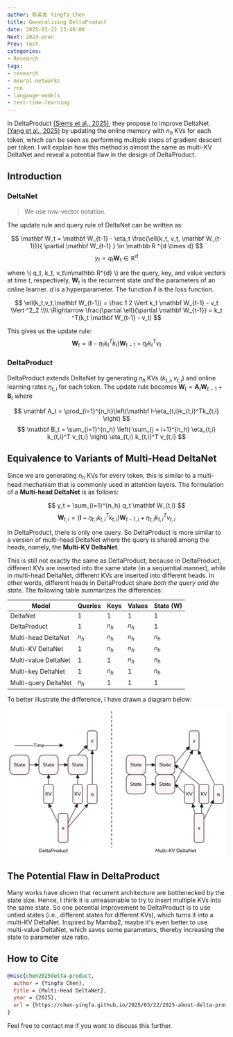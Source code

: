 ```yaml
---
author: 陈英发 Yingfa Chen
title: Generalizing DeltaProduct
date: 2025-03-22 23:40:08
Next: 2024-eren
Prev: test
categories:
- Research
tags:
- research
- neural-networks
- rnn
- langauge-models
- test-time-learning
---
```


<script type="text/javascript" id="MathJax-script" async
  src="https://cdn.jsdelivr.net/npm/mathjax@3/es5/tex-mml-chtml.js">
</script>

In DeltaProduct [(Siems et al., 2025)](https://arxiv.org/pdf/2502.10297), they propose to improve DeltaNet [(Yang et al., 2025)](https://arxiv.org/pdf/2412.06464) by updating the online memory with $n_h$ KVs for each token, which can be seen as performing multiple steps of gradient descent per token. I will explain how this method is almost the same as multi-KV DeltaNet and reveal a potential flaw in the design of DeltaProduct.


<!-- more -->

## Introduction

### DeltaNet

> We use row-vector notation.

The update rule and query rule of DeltaNet can be written as:

$$
\mathbf W_t = \mathbf W_{t-1} - \eta_t \frac{\ell(k_t, v_t, \mathbf W_{t-1})}{ \partial \mathbf W_{t-1} } \in \mathbb R ^{d \times d}
$$
$$
y_t = q_t \mathbf W_t \in \mathbb R ^d
$$

where \\( q_t, k_t, v_t\in\mathbb R^{d} \\) are the query, key, and value vectors at time $t$, respectively, $\mathbf W_t$ is the recurrent state *and* the parameters of an online learner. $d$ is a hyperparameter. The function $\ell$ is the loss function.

$$
\ell(k_t,v_t,\mathbf W_{t-1}) = \frac 1 2 \Vert k_t \mathbf W_{t-1} - v_t \Vert ^2_2 \\\\
\Rightarrow \frac{\partial \ell}{\partial \mathbf W_{t-1}} = k_t ^T(k_t \mathbf W_{t-1} - v_t)
$$

This gives us the update rule:
$$
\mathbf W_t = (\mathbf I - \eta_t k_t^Tk_t)\mathbf W_{t-1} + \eta_t k_t ^T v_t
$$

### DeltaProduct

DeltaProduct extends DeltaNet by generating $n_h$ KVs $(k_{t,i}, v_{t,i})$ and online learning rates $\eta_{t,i}$ for each token. The update rule becomes $\mathbf W_t = \mathbf A_t \mathbf W_{t-1} + \mathbf B_t$ where

$$
\mathbf A_t = \prod_{i=1}^{n_h}\left(\mathbf I-\eta_{t,i}k_{t,i}^Tk_{t,i} \right) 
$$
$$
\mathbf B_t = \sum_{i=1}^{n_h} \left( \sum_{j = i+1}^{n_h} \eta_{t,i} k_{t,i}^T v_{t,i} \right) \eta_{t,i} k_{t,i}^T v_{t,i}
$$

## Equivalence to Variants of Multi-Head DeltaNet

Since we are generating $n_h$ KVs for every token, this is similar to a multi-head mechanism that is commonly used in attention layers. The formulation of a **Multi-head DeltaNet** is as follows:

$$
y_t = \sum_{i=1}^{n_h} q_t \mathbf W_{t,i}
$$
$$
\mathbf W_{t,i} = (\mathbf I-\eta_{t,i} k_{t,i}^Tk_{t,i})\mathbf W_{t-1,i} + \eta_{t,i} k_{t,i} ^T v_{t,i}
$$

In DeltaProduct, there is only one query. So DeltaProduct is more similar to a version of multi-head DeltaNet where the query is shared among the heads, namely, the **Multi-KV DeltaNet**.

This is still not exactly the same as DeltaProduct, because in DeltaProduct, different KVs are inserted into the same state (in a sequential manner), while in multi-head DeltaNet, different KVs are inserted into different heads. In other words, different heads in DeltaProduct share *both the query and the state*. The following table summarizes the differences:

| Model                | Queries | Keys  | Values | State $(\mathbf W)$ |
| -------------------- | ------- | ----- | ------ | ------------------- |
| DeltaNet             | 1       | 1     | 1      | 1                   |
| DeltaProduct         | 1       | $n_h$ | $n_h$  | 1                   |
| Multi-head DeltaNet  | $n_h$   | $n_h$ | $n_h$  | $n_h$               |
| Multi-KV DeltaNet    | 1       | $n_h$ | $n_h$  | $n_h$               |
| Multi-value DeltaNet | 1       | 1     | $n_h$  | $n_h$               |
| Multi-key DeltaNet   | 1       | $n_h$ | 1      | $n_h$               |
| Multi-query DeltaNet | $n_h$   | 1     | 1      | 1                   |

To better illustrate the difference, I have drawn a diagram below:

!["Illustration of DeltaProduct vs. Multi-KV DeltaNet"](./multi-kv-deltanet.png "Figure 1: Illustration of DeltaProduct vs. Multi-KV DeltaNet")

## The Potential Flaw in DeltaProduct

Many works have shown that recurrent architecture are bottlenecked by the state size. Hence, I think it is unreasonable to try to insert multiple KVs into the same state. So one potential improvement to DeltaProduct is to use untied states (i.e., different states for different KVs), which turns it into a multi-KV DeltaNet. Inspired by Mamba2, maybe it's even better to use multi-value DeltaNet, which saves some parameters, thereby increasing the state to parameter size ratio.


## How to Cite

```bibtex
@misc{chen2025delta-product,
  author = {Yingfa Chen},
  title = {Multi-Head DeltaNet},
  year = {2025},
  url = {https://chen-yingfa.github.io/2025/03/22/2025-about-delta-product/},
}
```

Feel free to contact me if you want to discuss this further.

